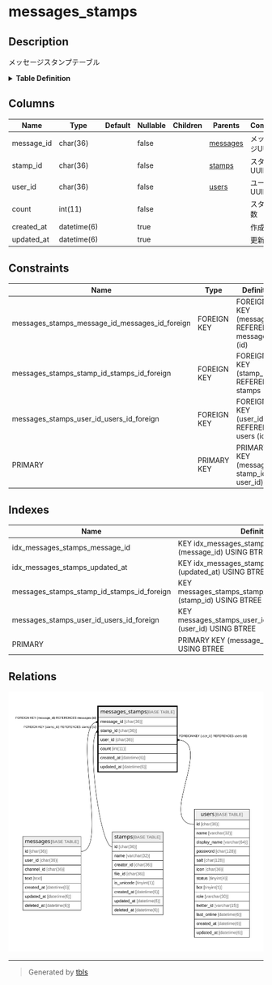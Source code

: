 # messages_stamps

## Description

メッセージスタンプテーブル

<details>
<summary><strong>Table Definition</strong></summary>

```sql
CREATE TABLE `messages_stamps` (
  `message_id` char(36) NOT NULL,
  `stamp_id` char(36) NOT NULL,
  `user_id` char(36) NOT NULL,
  `count` int(11) NOT NULL,
  `created_at` datetime(6) DEFAULT NULL,
  `updated_at` datetime(6) DEFAULT NULL,
  PRIMARY KEY (`message_id`,`stamp_id`,`user_id`),
  KEY `idx_messages_stamps_message_id` (`message_id`),
  KEY `idx_messages_stamps_updated_at` (`updated_at`),
  KEY `messages_stamps_stamp_id_stamps_id_foreign` (`stamp_id`),
  KEY `messages_stamps_user_id_users_id_foreign` (`user_id`),
  CONSTRAINT `messages_stamps_message_id_messages_id_foreign` FOREIGN KEY (`message_id`) REFERENCES `messages` (`id`) ON DELETE CASCADE ON UPDATE CASCADE,
  CONSTRAINT `messages_stamps_stamp_id_stamps_id_foreign` FOREIGN KEY (`stamp_id`) REFERENCES `stamps` (`id`) ON DELETE CASCADE ON UPDATE CASCADE,
  CONSTRAINT `messages_stamps_user_id_users_id_foreign` FOREIGN KEY (`user_id`) REFERENCES `users` (`id`) ON DELETE CASCADE ON UPDATE CASCADE
) ENGINE=InnoDB DEFAULT CHARSET=utf8mb4
```

</details>

## Columns

| Name | Type | Default | Nullable | Children | Parents | Comment |
| ---- | ---- | ------- | -------- | -------- | ------- | ------- |
| message_id | char(36) |  | false |  | [messages](messages.md) | メッセージUUID |
| stamp_id | char(36) |  | false |  | [stamps](stamps.md) | スタンプUUID |
| user_id | char(36) |  | false |  | [users](users.md) | ユーザーUUID |
| count | int(11) |  | false |  |  | スタンプ数 |
| created_at | datetime(6) |  | true |  |  | 作成日時 |
| updated_at | datetime(6) |  | true |  |  | 更新日時 |

## Constraints

| Name | Type | Definition |
| ---- | ---- | ---------- |
| messages_stamps_message_id_messages_id_foreign | FOREIGN KEY | FOREIGN KEY (message_id) REFERENCES messages (id) |
| messages_stamps_stamp_id_stamps_id_foreign | FOREIGN KEY | FOREIGN KEY (stamp_id) REFERENCES stamps (id) |
| messages_stamps_user_id_users_id_foreign | FOREIGN KEY | FOREIGN KEY (user_id) REFERENCES users (id) |
| PRIMARY | PRIMARY KEY | PRIMARY KEY (message_id, stamp_id, user_id) |

## Indexes

| Name | Definition |
| ---- | ---------- |
| idx_messages_stamps_message_id | KEY idx_messages_stamps_message_id (message_id) USING BTREE |
| idx_messages_stamps_updated_at | KEY idx_messages_stamps_updated_at (updated_at) USING BTREE |
| messages_stamps_stamp_id_stamps_id_foreign | KEY messages_stamps_stamp_id_stamps_id_foreign (stamp_id) USING BTREE |
| messages_stamps_user_id_users_id_foreign | KEY messages_stamps_user_id_users_id_foreign (user_id) USING BTREE |
| PRIMARY | PRIMARY KEY (message_id, stamp_id, user_id) USING BTREE |

## Relations

![er](messages_stamps.svg)

---

> Generated by [tbls](https://github.com/k1LoW/tbls)

